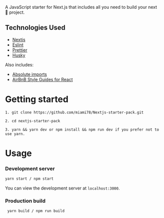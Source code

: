 A JavaScript starter for Next.js that includes all you need to build your next 🦄 project.

## Technologies Used

- [Nextjs](https://nextjs.org/)
- [Eslint](https://eslint.org/)
- [Prettier](https://prettier.io/)
- [Husky](https://typicode.github.io/husky/#/)

Also includes:

- [Absolute imports](https://nextjs.org/docs/advanced-features/module-path-aliases)
- [AirBnB Style Guides for React](https://github.com/airbnb/javascript/tree/master/react)

# Getting started

```
1. git clone https://github.com/miami78/Nextjs-starter-pack.git

2. cd nextjs-starter-pack

3. yarn && yarn dev or npm install && npm run dev if you prefer not to use yarn.

```

# Usage

### Development server

```bash
yarn start / npm start
```

You can view the development server at `localhost:3000`.

### Production build

```bash
 yarn build / npm run build
```
